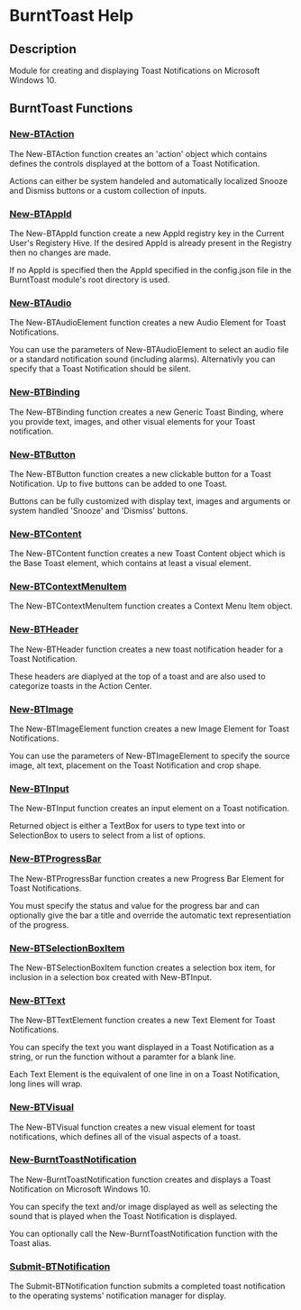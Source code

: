 # BurntToast Help

## Description
Module for creating and displaying Toast Notifications on Microsoft Windows 10.

## BurntToast Functions
### [New-BTAction](New-BTAction.md)
The New-BTAction function creates an 'action' object which contains defines the controls displayed at the bottom of a Toast Notification.

Actions can either be system handeled and automatically localized Snooze and Dismiss buttons or a custom collection of inputs.

### [New-BTAppId](New-BTAppId.md)
The New-BTAppId function create a new AppId registry key in the Current User's Registery Hive. If the desired AppId is already present in the Registry then no changes are made.

If no AppId is specified then the AppId specified in the config.json file in the BurntToast module's root directory is used.

### [New-BTAudio](New-BTAudio.md)
The New-BTAudioElement function creates a new Audio Element for Toast Notifications.

You can use the parameters of New-BTAudioElement to select an audio file or a standard notification sound (including alarms). Alternativly you can specify that a Toast Notification should be silent.

### [New-BTBinding](New-BTBinding.md)
The New-BTBinding function creates a new Generic Toast Binding, where you provide text, images, and other visual elements for your Toast notification.

### [New-BTButton](New-BTButton.md)
The New-BTButton function creates a new clickable button for a Toast Notification. Up to five buttons can be added to one Toast.

Buttons can be fully customized with display text, images and arguments or system handled 'Snooze' and 'Dismiss' buttons.

### [New-BTContent](New-BTContent.md)
The New-BTContent function creates a new Toast Content object which is the Base Toast element, which contains at least a visual element.

### [New-BTContextMenuItem](New-BTContextMenuItem.md)
The New-BTContextMenuItem function creates a Context Menu Item object.

### [New-BTHeader](New-BTHeader.md)
The New-BTHeader function creates a new toast notification header for a Toast Notification.

These headers are diaplyed at the top of a toast and are also used to categorize toasts in the Action Center.

### [New-BTImage](New-BTImage.md)
The New-BTImageElement function creates a new Image Element for Toast Notifications.

You can use the parameters of New-BTImageElement to specify the source image, alt text, placement on the Toast Notification and crop shape.

### [New-BTInput](New-BTInput.md)
The New-BTInput function creates an input element on a Toast notification.

Returned object is either a TextBox for users to type text into or SelectionBox to users to select from a list of options.

### [New-BTProgressBar](New-BTProgressBar.md)
The New-BTProgressBar function creates a new Progress Bar Element for Toast Notifications.

You must specify the status and value for the progress bar and can optionally give the bar a title and override the automatic text representiation of the progress.

### [New-BTSelectionBoxItem](New-BTSelectionBoxItem.md)
The New-BTSelectionBoxItem function creates a selection box item, for inclusion in a selection box created with New-BTInput.

### [New-BTText](New-BTText.md)
The New-BTTextElement function creates a new Text Element for Toast Notifications.

You can specify the text you want displayed in a Toast Notification as a string, or run the function without a paramter for a blank line.

Each Text Element is the equivalent of one line in on a Toast Notification, long lines will wrap.

### [New-BTVisual](New-BTVisual.md)
The New-BTVisual function creates a new visual element for toast notifications, which defines all of the visual aspects of a toast.

### [New-BurntToastNotification](New-BurntToastNotification.md)
The New-BurntToastNotification function creates and displays a Toast Notification on Microsoft Windows 10.

You can specify the text and/or image displayed as well as selecting the sound that is played when the Toast Notification is displayed.

You can optionally call the New-BurntToastNotification function with the Toast alias.

### [Submit-BTNotification](Submit-BTNotification.md)
The Submit-BTNotification function submits a completed toast notification to the operating systems' notification manager for display.
